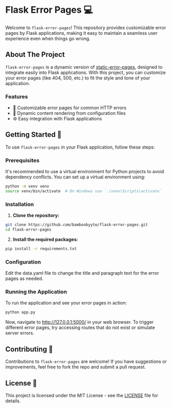 # Flask Error Pages :computer:

Welcome to `flask-error-pages`! This repository provides customizable error pages by Flask applications, making it easy to maintain a seamless user experience even when things go wrong.

## About The Project

`flask-error-pages` is a dynamic version of [static-error-pages](https://github.com/bamboobyyte/static-error-pages), designed to integrate easily into Flask applications. With this project, you can customize your error pages (like 404, 500, etc.) to fit the style and tone of your application.

### Features

- 📄 Customizable error pages for common HTTP errors
- 📐 Dynamic content rendering from configuration files
- ⚙️ Easy integration with Flask applications

## Getting Started :rocket:

To use `flask-error-pages` in your Flask application, follow these steps:

### Prerequisites

It's recommended to use a virtual environment for Python projects to avoid dependency conflicts. You can set up a virtual environment using:

```bash
python -m venv venv
source venv/bin/activate  # On Windows use `.\venv\Scripts\activate`
```

### Installation

1. **Clone the repository:**

```bash
git clone https://github.com/bamboobyyte/flask-error-pages.git
cd flask-error-pages
```

2. **Install the required packages:**

```bash
pip install -r requirements.txt
```

### Configuration

Edit the data.yaml file to change the title and paragraph text for the error pages as needed.

### Running the Application

To run the application and see your error pages in action:

```bash
python app.py
```

Now, navigate to http://127.0.0.1:5000/ in your web browser. To trigger different error pages, try accessing routes that do not exist or simulate server errors.

## Contributing :handshake:

Contributions to `flask-error-pages` are welcome! If you have suggestions or improvements, feel free to fork the repo and submit a pull request.

## License :page_facing_up:

This project is licensed under the MIT License - see the [LICENSE](LICENSE) file for details.
